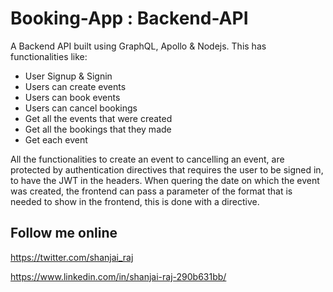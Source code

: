 # Booking-App : Backend-API

A Backend API built using GraphQL, Apollo & Nodejs. This has functionalities like: 
- User Signup & Signin
- Users can create events
- Users can book events
- Users can cancel bookings
- Get all the events that were created
- Get all the bookings that they made
- Get each event

All the functionalities to create an event to cancelling an event, are protected by authentication directives that requires the user to be signed in, to have the JWT in the headers.
When quering the date on which the event was created, the frontend can pass a parameter of the format that is needed to show in the frontend, this is done with a directive.

## Follow me online
https://twitter.com/shanjai_raj

https://www.linkedin.com/in/shanjai-raj-290b631bb/
